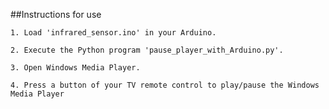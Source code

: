 ##Instructions for use

	1. Load 'infrared_sensor.ino' in your Arduino.

	2. Execute the Python program 'pause_player_with_Arduino.py'.

	3. Open Windows Media Player.

	4. Press a button of your TV remote control to play/pause the Windows Media Player
